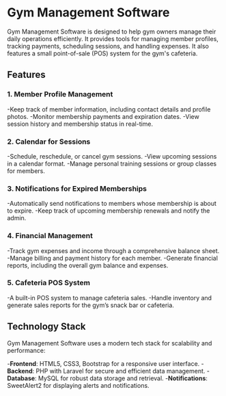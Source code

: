 # Gym Management Software
Gym Management Software is designed to help gym owners manage their daily operations efficiently. It provides tools for managing member profiles, tracking payments, scheduling sessions, and handling expenses. It also features a small point-of-sale (POS) system for the gym's cafeteria.

## Features
### 1. **Member Profile Management**
-Keep track of member information, including contact details and profile photos.
-Monitor membership payments and expiration dates.
-View session history and membership status in real-time.
### 2. **Calendar for Sessions**
-Schedule, reschedule, or cancel gym sessions.
-View upcoming sessions in a calendar format.
-Manage personal training sessions or group classes for members.
### 3. **Notifications for Expired Memberships**
-Automatically send notifications to members whose membership is about to expire.
-Keep track of upcoming membership renewals and notify the admin.
### 4. **Financial Management**
-Track gym expenses and income through a comprehensive balance sheet.
-Manage billing and payment history for each member.
-Generate financial reports, including the overall gym balance and expenses.
### 5. **Cafeteria POS System**
-A built-in POS system to manage cafeteria sales.
-Handle inventory and generate sales reports for the gym’s snack bar or cafeteria.

## Technology Stack
Gym Management Software uses a modern tech stack for scalability and performance:

-**Frontend**: HTML5, CSS3, Bootstrap for a responsive user interface.
-**Backend**: PHP with Laravel for secure and efficient data management.
-**Database**: MySQL for robust data storage and retrieval.
-**Notifications**: SweetAlert2 for displaying alerts and notifications.
